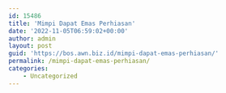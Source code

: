 ```yaml
---
id: 15486
title: 'Mimpi Dapat Emas Perhiasan'
date: '2022-11-05T06:59:02+00:00'
author: admin
layout: post
guid: 'https://bos.awn.biz.id/mimpi-dapat-emas-perhiasan/'
permalink: /mimpi-dapat-emas-perhiasan/
categories:
    - Uncategorized
---
```


